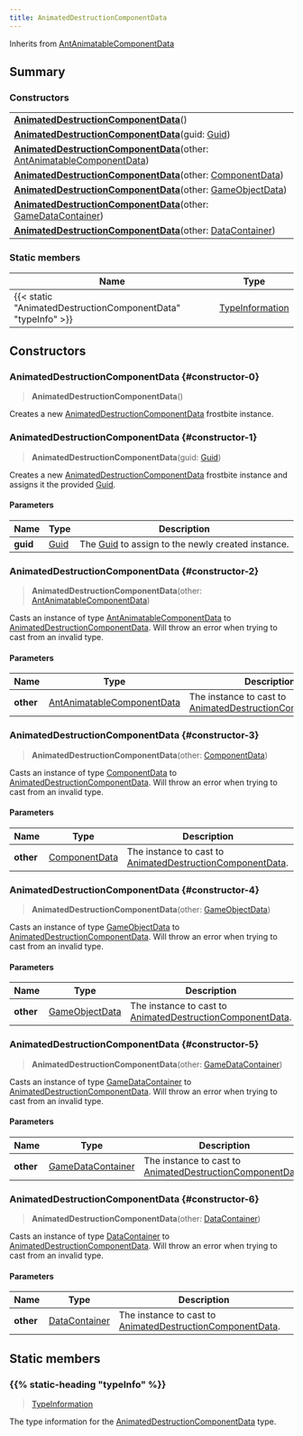 ```yaml
---
title: AnimatedDestructionComponentData
---
```


Inherits from 
[AntAnimatableComponentData](/vext/ref/fb/antanimatablecomponentdata)

## Summary
### Constructors
| |
| ----------- |
| **[AnimatedDestructionComponentData](#constructor-0)**() |
| **[AnimatedDestructionComponentData](#constructor-1)**(guid: [Guid](/vext/ref/shared/class/guid)) |
| **[AnimatedDestructionComponentData](#constructor-2)**(other: [AntAnimatableComponentData](/vext/ref/fb/antanimatablecomponentdata)) |
| **[AnimatedDestructionComponentData](#constructor-3)**(other: [ComponentData](/vext/ref/fb/componentdata)) |
| **[AnimatedDestructionComponentData](#constructor-4)**(other: [GameObjectData](/vext/ref/fb/gameobjectdata)) |
| **[AnimatedDestructionComponentData](#constructor-5)**(other: [GameDataContainer](/vext/ref/fb/gamedatacontainer)) |
| **[AnimatedDestructionComponentData](#constructor-6)**(other: [DataContainer](/vext/ref/shared/class/datacontainer)) |

### Static members
| Name | Type |
| ---- | ---- |
| {{< static "AnimatedDestructionComponentData" "typeInfo" >}} | [TypeInformation](/vext/ref/shared/class/typeinformation) |

## Constructors
### AnimatedDestructionComponentData {#constructor-0}
> **AnimatedDestructionComponentData**()

Creates a new [AnimatedDestructionComponentData](/vext/ref/fb/animateddestructioncomponentdata) frostbite instance.

### AnimatedDestructionComponentData {#constructor-1}
> **AnimatedDestructionComponentData**(guid: [Guid](/vext/ref/shared/class/guid))

Creates a new [AnimatedDestructionComponentData](/vext/ref/fb/animateddestructioncomponentdata) frostbite instance and assigns it the provided [Guid](/vext/ref/shared/class/guid).

#### Parameters
| Name | Type | Description |
| ---- | ---- | ----------- |
| **guid** | [Guid](/vext/ref/shared/class/guid) | The [Guid](/vext/ref/shared/class/guid) to assign to the newly created instance. |

### AnimatedDestructionComponentData {#constructor-2}
> **AnimatedDestructionComponentData**(other: [AntAnimatableComponentData](/vext/ref/fb/antanimatablecomponentdata))

Casts an instance of type [AntAnimatableComponentData](/vext/ref/fb/antanimatablecomponentdata) to [AnimatedDestructionComponentData](/vext/ref/fb/animateddestructioncomponentdata). Will throw an error when trying to cast from an invalid type.

#### Parameters
| Name | Type | Description |
| ---- | ---- | ----------- |
| **other** | [AntAnimatableComponentData](/vext/ref/fb/antanimatablecomponentdata) | The instance to cast to [AnimatedDestructionComponentData](/vext/ref/fb/animateddestructioncomponentdata). |

### AnimatedDestructionComponentData {#constructor-3}
> **AnimatedDestructionComponentData**(other: [ComponentData](/vext/ref/fb/componentdata))

Casts an instance of type [ComponentData](/vext/ref/fb/componentdata) to [AnimatedDestructionComponentData](/vext/ref/fb/animateddestructioncomponentdata). Will throw an error when trying to cast from an invalid type.

#### Parameters
| Name | Type | Description |
| ---- | ---- | ----------- |
| **other** | [ComponentData](/vext/ref/fb/componentdata) | The instance to cast to [AnimatedDestructionComponentData](/vext/ref/fb/animateddestructioncomponentdata). |

### AnimatedDestructionComponentData {#constructor-4}
> **AnimatedDestructionComponentData**(other: [GameObjectData](/vext/ref/fb/gameobjectdata))

Casts an instance of type [GameObjectData](/vext/ref/fb/gameobjectdata) to [AnimatedDestructionComponentData](/vext/ref/fb/animateddestructioncomponentdata). Will throw an error when trying to cast from an invalid type.

#### Parameters
| Name | Type | Description |
| ---- | ---- | ----------- |
| **other** | [GameObjectData](/vext/ref/fb/gameobjectdata) | The instance to cast to [AnimatedDestructionComponentData](/vext/ref/fb/animateddestructioncomponentdata). |

### AnimatedDestructionComponentData {#constructor-5}
> **AnimatedDestructionComponentData**(other: [GameDataContainer](/vext/ref/fb/gamedatacontainer))

Casts an instance of type [GameDataContainer](/vext/ref/fb/gamedatacontainer) to [AnimatedDestructionComponentData](/vext/ref/fb/animateddestructioncomponentdata). Will throw an error when trying to cast from an invalid type.

#### Parameters
| Name | Type | Description |
| ---- | ---- | ----------- |
| **other** | [GameDataContainer](/vext/ref/fb/gamedatacontainer) | The instance to cast to [AnimatedDestructionComponentData](/vext/ref/fb/animateddestructioncomponentdata). |

### AnimatedDestructionComponentData {#constructor-6}
> **AnimatedDestructionComponentData**(other: [DataContainer](/vext/ref/shared/class/datacontainer))

Casts an instance of type [DataContainer](/vext/ref/shared/class/datacontainer) to [AnimatedDestructionComponentData](/vext/ref/fb/animateddestructioncomponentdata). Will throw an error when trying to cast from an invalid type.

#### Parameters
| Name | Type | Description |
| ---- | ---- | ----------- |
| **other** | [DataContainer](/vext/ref/shared/class/datacontainer) | The instance to cast to [AnimatedDestructionComponentData](/vext/ref/fb/animateddestructioncomponentdata). |

## Static members
### {{% static-heading "typeInfo" %}}
> [TypeInformation](/vext/ref/shared/class/typeinformation)

The type information for the [AnimatedDestructionComponentData](/vext/ref/fb/animateddestructioncomponentdata) type.

